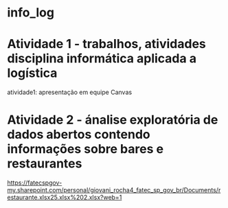# info_log
# Atividade 1 - trabalhos, atividades disciplina informática aplicada a logística
atividade1: apresentação em equipe Canvas
# Atividade 2 - ánalise exploratória de dados abertos contendo informações sobre bares e restaurantes 
https://fatecspgov-my.sharepoint.com/personal/giovani_rocha4_fatec_sp_gov_br/Documents/restaurante.xlsx25.xlsx%202.xlsx?web=1

